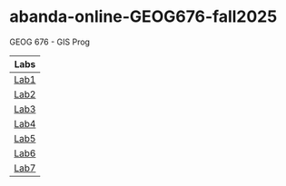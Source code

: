 # abanda-online-GEOG676-fall2025
GEOG 676 - GIS Prog

|Labs     |
|:------:|
|[Lab1](Lab1/README.md)|
|[Lab2](Lab%202/README.md)|
|[Lab3](Lab3/README.md)|
|[Lab4](Lab4/README.md)|
|[Lab5](Lab5/README.md)|
|[Lab6](Lab6/README.md)|
|[Lab7](Lab7/README.md)|
